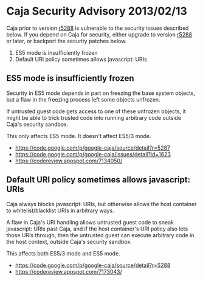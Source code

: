 # Caja Security Advisory 2013/02/13 #

Caja prior to version [r5288](https://code.google.com/p/google-caja/source/detail?r=5288) is vulnerable to the security issues described below.  If you depend on Caja for security, either upgrade to version [r5288](https://code.google.com/p/google-caja/source/detail?r=5288) or later, or backport the security patches below.

  1. ES5 mode is insufficiently frozen
  1. Default URI policy sometimes allows javascript: URIs

## ES5 mode is insufficiently frozen ##

Security in ES5 mode depends in part on freezing the base system objects, but a flaw in the freezing process left some objects unfrozen.

If untrusted guest code gets access to one of these unfrozen objects, it might be able to trick trusted code into running arbitrary code outside Caja's security sandbox.

This only affects ES5 mode.  It doesn't affect ES5/3 mode.

  * https://code.google.com/p/google-caja/source/detail?r=5287
  * https://code.google.com/p/google-caja/issues/detail?id=1623
  * https://codereview.appspot.com/7134050/

## Default URI policy sometimes allows javascript: URIs ##

Caja always blocks javascript: URIs, but otherwise allows the host container to whitelist/blacklist URIs in arbitrary ways.

A flaw in Caja's URI handling allows untrusted guest code to sneak javascript: URIs past Caja, and if the host container's URI policy also lets those URIs through, then the untrusted guest can execute arbitrary code in the host context, outside Caja's security sandbox.

This affects both ES5/3 mode and ES5 mode.

  * https://code.google.com/p/google-caja/source/detail?r=5288
  * https://codereview.appspot.com/7173043/